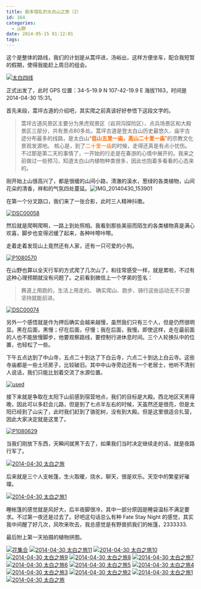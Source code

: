 ```yaml
---
title: 剧本错乱的太白山之旅（2）
id: 164
categories:
  - 山野
date: 2014-05-15 01:12:01
tags:
---
```


这个是整体的路线，我们的计划是从蒿坪进，汤峪出，这样方便坐车，配合我短暂的假期，使得我能赶上周日的组会。

[![太白四线](http://www.formalscience.com/blog/wp-content/uploads/2014/05/太白四线.jpeg)](http://www.formalscience.com/blog/wp-content/uploads/2014/05/太白四线.jpeg)

正式出发了，此时 GPS 位置：34-5-19.9 N 107-42-19.9 E 海拔1163，时间是 2014-04-30 15:31。

首先来段，蒿坪古道的介绍吧，其实爬之前真该好好参悟下这段文字的。
> 蒿坪古道风景区主要分为黑虎观景区（岩洞沟探险区）、点兵场景区和大殿景区三部分，共有景点80多处。蒿坪古道是登太白山历史最悠久、庙宇古迹分布最多的线路，是太白山“<span style="color: #ff6600;">**低山五里一庙，高山二十里一庙**</span>”的宗教文化景观发源地。
核心是，到了<span style="color: #ff6600;">二十里一庙</span>的时候，走得还真是有点小忧伤。不过那是第二天的事情了，一开始的行走是在春游的心情中展开的。我来之前做过一些预习，知道太白山内植物种类很多，因此也抱着多看看的心态来的。

刚开始上山很高兴了，都是很缓的山间小路，清澈的溪水，葱绿的各类植物，山间花朵的清香，祥和的气氛四处蔓延。![IMG_20140430_153901](http://www.formalscience.com/blog/wp-content/uploads/2014/05/IMG_20140430_153901.jpg)

在第一个分叉路口，我们来了一张合影，此时三人精神抖擞。

[![DSC00058](http://www.formalscience.com/blog/wp-content/uploads/2014/05/DSC00058.jpg)](http://www.formalscience.com/blog/wp-content/uploads/2014/05/DSC00058.jpg)

然后就是爬啊爬啊，一路上到处照相。我看到那些美丽而陌生的各类植物真是满心欢喜，脚步也变得迟缓了起来，各种咔嚓咔嚓。

走着走着发现山上竟然还有人家，还有一只可爱的小狗。

[![P1080570](http://www.formalscience.com/blog/wp-content/uploads/2014/05/P1080570.jpg)](http://www.formalscience.com/blog/wp-content/uploads/2014/05/P1080570.jpg)

在山野也算以全天行军的方式爬了几次山了，和往常感受一样，就是累啦，不过有这种心理预期就没有问题了。之前看到微信上一个学弟的签名：
> 赛道上用跑的，生活上用走的。
确实爬山、跑步、骑行这些运动无不只要坚持就能前进。

[![DSC00074](http://www.formalscience.com/blog/wp-content/uploads/2014/05/DSC00074.jpg)](http://www.formalscience.com/blog/wp-content/uploads/2014/05/DSC00074.jpg)

另外一个感悟就是作为押后确实会越来越慢，虽然我们只有三个人，但是仍然很明显。黑在后面，黑慢；仔在后面，仔慢；我在后面，我慢。即使这样，走在最前面的人也不能放慢脚步，他要观察路线，要控制行进休息时间。三个人轮换队中的位置，也轻松了一些。

下午五点达到了中山寺，五点二十到达了下白云寺，六点二十到达上白云寺。这些寺庙都是一些土坯房子，比较破旧。其中中山寺旁边还有一个老居士，他听不清别人说话，我们只能比划着交流了水源位置。

[![used](http://www.formalscience.com/blog/wp-content/uploads/2014/05/used-1024x768.jpg)](http://www.formalscience.com/blog/wp-content/uploads/2014/05/used.jpg)

接下来就是争取在太阳下山前感到宿营地点，我们的目标是大殿。西北地区天黑得晚，因此可以多赶会儿路，但是到了七点半左右的时候，天虽然还是很亮，但是太阳已经到了山尖了，此时我们赶到了骆驼树，没有到大殿。但是这里很适合扎营，因此大家决定就是这里了。

[![P1080629](http://www.formalscience.com/blog/wp-content/uploads/2014/05/P1080629.jpg)](http://www.formalscience.com/blog/wp-content/uploads/2014/05/P1080629.jpg)

当我们刚放下东西，天瞬间就黑下去了，如果我们当时决定继续走的话，就是夜路行军了。

[![2014-04-30 太白之旅](http://www.formalscience.com/blog/wp-content/uploads/2014/05/2014-04-30-太白之旅12.jpg)](http://www.formalscience.com/blog/wp-content/uploads/2014/05/2014-04-30-太白之旅12.jpg)

后来就是三个人支帐篷，生火取暖，烧水，聊天，很是欢乐。天空中的繁星好璀璨。

[![2014-04-30 太白之旅1](http://www.formalscience.com/blog/wp-content/uploads/2014/05/2014-04-30-太白之旅13.jpg)](http://www.formalscience.com/blog/wp-content/uploads/2014/05/2014-04-30-太白之旅13.jpg)

睡帐篷的感觉就是风好大，后半夜脚很冷，其中一部分原因是睡袋温标不满足要求。不过第一夜还是过去了。好吧这句话总么有种 Fate Stay Night 的感觉，其实我中间醒了好几次，风吹来吹去，我总感觉是有野兽抓我们的帐篷，2333333.

最后附上第一天拍摄的植物拼图。

[![花集合](http://www.formalscience.com/blog/wp-content/uploads/2014/05/花集合.jpg)](http://www.formalscience.com/blog/wp-content/uploads/2014/05/花集合.jpg) [![2014-04-30 太白之旅11](http://www.formalscience.com/blog/wp-content/uploads/2014/05/2014-04-30-太白之旅11.jpg)](http://www.formalscience.com/blog/wp-content/uploads/2014/05/2014-04-30-太白之旅11.jpg) [![2014-04-30 太白之旅10](http://www.formalscience.com/blog/wp-content/uploads/2014/05/2014-04-30-太白之旅10.jpg)](http://www.formalscience.com/blog/wp-content/uploads/2014/05/2014-04-30-太白之旅10.jpg) [![2014-04-30 太白之旅9](http://www.formalscience.com/blog/wp-content/uploads/2014/05/2014-04-30-太白之旅9.jpg)](http://www.formalscience.com/blog/wp-content/uploads/2014/05/2014-04-30-太白之旅9.jpg) [![2014-04-30 太白之旅8](http://www.formalscience.com/blog/wp-content/uploads/2014/05/2014-04-30-太白之旅8.jpg)](http://www.formalscience.com/blog/wp-content/uploads/2014/05/2014-04-30-太白之旅8.jpg) [![2014-04-30 太白之旅7](http://www.formalscience.com/blog/wp-content/uploads/2014/05/2014-04-30-太白之旅7.jpg)](http://www.formalscience.com/blog/wp-content/uploads/2014/05/2014-04-30-太白之旅7.jpg) [![2014-04-30 太白之旅6](http://www.formalscience.com/blog/wp-content/uploads/2014/05/2014-04-30-太白之旅6.jpg)](http://www.formalscience.com/blog/wp-content/uploads/2014/05/2014-04-30-太白之旅6.jpg) [![2014-04-30 太白之旅5](http://www.formalscience.com/blog/wp-content/uploads/2014/05/2014-04-30-太白之旅5.jpg)](http://www.formalscience.com/blog/wp-content/uploads/2014/05/2014-04-30-太白之旅5.jpg) [![2014-04-30 太白之旅4](http://www.formalscience.com/blog/wp-content/uploads/2014/05/2014-04-30-太白之旅4.jpg)](http://www.formalscience.com/blog/wp-content/uploads/2014/05/2014-04-30-太白之旅4.jpg) [![2014-04-30 太白之旅3](http://www.formalscience.com/blog/wp-content/uploads/2014/05/2014-04-30-太白之旅3.jpg)](http://www.formalscience.com/blog/wp-content/uploads/2014/05/2014-04-30-太白之旅3.jpg) [![2014-04-30 太白之旅2](http://www.formalscience.com/blog/wp-content/uploads/2014/05/2014-04-30-太白之旅2.jpg)](http://www.formalscience.com/blog/wp-content/uploads/2014/05/2014-04-30-太白之旅2.jpg) [![2014-04-30 太白之旅1](http://www.formalscience.com/blog/wp-content/uploads/2014/05/2014-04-30-太白之旅1.jpg)](http://www.formalscience.com/blog/wp-content/uploads/2014/05/2014-04-30-太白之旅1.jpg) [![2014-04-30 太白之旅](http://www.formalscience.com/blog/wp-content/uploads/2014/05/2014-04-30-太白之旅.jpg)](http://www.formalscience.com/blog/wp-content/uploads/2014/05/2014-04-30-太白之旅.jpg)